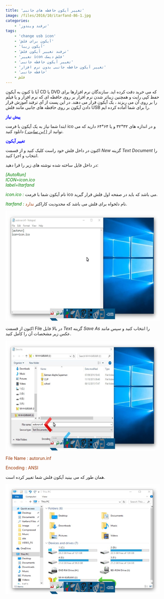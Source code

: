 ```yaml
---
title: 'تغییر آیکون حافظه های جانبی'
image: /files/2016/10/itarfand-86-1.jpg
categories:
    - 'ترفند ویندوز'
tags:
    - 'change usb icon'
    - 'آیکون برای فلش'
    - 'آیکون زیبا'
    - 'ترفند تغییر آیکون فلش'
    - 'تغییر icon فلش دیسک'
    - 'تغییر آیکون حافظه جانبی'
    - 'تغییر آیکون حافظه جانبی بدون نرم افزار'
    - 'حافظه جانبی'
    - فلش
---
```


آیا تا کنون به آیکون CD یا DVD که می خرید دقت کرده اید. سازندگان نرم افزارها برای حفظ کپی رایت و همچنین زیباتر شدن نرم افزار بر روی حافظه ای که نرم افزار و یا فیلم را بر روی آن می ربزند ، یک آیکون قرار می دهند. در این پست از آی ترفند آموزش قرار دادن آیکون بر روی حافظه های جانبی مانند فلش USB را برای شما آماده کرده ایم.

<span style="color: #0000ff;">**پیش نیاز**</span>

ابتدا شما نیاز به یک آیکون با فرمت ico و در اندازه های ۳۲\*۳۲ و یا ۶۴\*۶۴ دارید که می توانید از *[( این سایت )](http://www.iconarchive.com/tag/ico-files)* دانلود کنید.

<span style="color: #0000ff;">**تغییر آیکون**</span>

اکنون در داخل فلش خود راست کلیک کنید و از قسمت *New* گزینه *Text Document* را انتخاب و اجرا کنید.

در داخل فایل ساخته شده نوشته های زیر را قرا دهید:

*<span style="color: #008000;">\[AutoRun\]</span>*  
*<span style="color: #008000;">ICON=icon.ico</span>*  
*<span style="color: #008000;">label=Itarfand</span>*

<span style="color: #008000;">*icon.ico :*</span> نام آیکون شما با فرمت ico می باشد که باید در صفحه اول فلش قرار گیرید.

<span style="color: #008000;">*Itarfand :*</span> نام دلخواه برای فلش می باشد که محدودیت کاراکتر <span style="color: #993300;">ندارد</span>.

![itarfand-83](/files/2016/10/itarfand-83.jpg)

اکنون از قسمت File در بالا فایل *Text* گزینه *Save As* را انتخاب کنید و سپس مانند عکس زیر مشخصات آن را کامل کنید.

![itarfand-84](/files/2016/10/itarfand-84.jpg)

<span style="color: #993300;">File Name : autorun.inf</span>

<span style="color: #993300;">Encoding : ANSI</span>

همان طور که می بینید آیکون فلش شما تغییر کرده است.

![itarfand-85](/files/2016/10/itarfand-85.jpg)